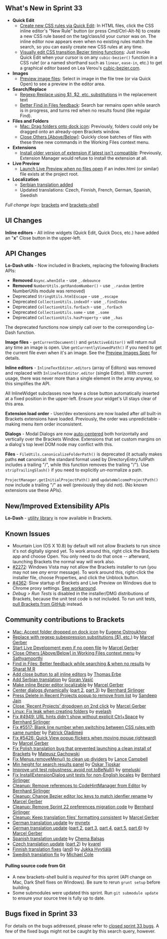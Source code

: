 What's New in Sprint 33
-----------------------
* **Quick Edit**
    * [Create new CSS rules via Quick Edit](https://trello.com/c/5I5AddGo/599-5-css-quick-edit-create-new-selector): In HTML files, click the CSS inline editor's "New Rule" button (or press Cmd/Ctrl-Alt-N) to create a new CSS rule based on the tag/class/id your cursor was on. The inline editor now appears even when no existing rules match the search, so you can easily create new CSS rules at any time.
    * [Visually edit CSS transition Bezier timing functions](https://trello.com/c/5EPJdO1q/838-2-quick-edit-css-cubic-bezier): Just invoke Quick Edit when your cursor is on any `cubic-bezier()` function in a CSS rule! (or a named shorthand such as `linear`, `ease-in`, etc.) to get a graphical editor based on Lea Verou's [cubic-bezier.com](http://cubic-bezier.com/).
* **Images**
    * [Preview image files](https://trello.com/c/l9AcILkC/24-8-preview-images): Select in image in the file tree (or via Quick Open) to see a preview in the editor area.
* **Search/Replace**
    * [Regexp Replace using $1, $2, etc. substitutions](https://github.com/brackets-cont/brackets/pull/5618) in the replacement text
    * [Better Find in Files feedback](https://github.com/brackets-cont/brackets/pull/5477): Search bar remains open while search is in progress, and turns red when no results found (like regular Find).
* **Files and Folders**
    * [Mac: Drag folders onto dock icon](https://github.com/brackets-cont/brackets-shell/pull/353): Previously, folders could only be dragged onto an already-open Brackets window.
    * [Close Others [Above/Below]](https://github.com/brackets-cont/brackets/pull/4590): Quickly close batches of files with these three new commands in the Working Files context menu.
* **Extensions**
    * [Install older version of extension if latest isn't compatible](github.com/brackets-cont/brackets/pull/5653): Previously, Extension Manager would refuse to install the extension at all.
* **Live Preview**
    * [Launch Live Preview when no files open](https://github.com/brackets-cont/brackets/pull/5547) if an index.html (or similar) file exists at the project root.
* **Localization**
    * [Serbian translation added](https://github.com/brackets-cont/brackets/pull/5515)
    * Updated translations: Czech, Finnish, French, German, Spanish, Swedish

_Full change logs:_ [brackets](https://github.com/brackets-cont/brackets/compare/sprint-32...sprint-33#commits_bucket) and [brackets-shell](https://github.com/brackets-cont/brackets-shell/compare/sprint-32...sprint-33#commits_bucket)


UI Changes
----------
**Inline editors** - All inline widgets (Quick Edit, Quick Docs, etc.) have added an "**x**" Close button in the upper-left.


API Changes
-----------
**Lo-Dash utils** - Now included in Brackets, replacing the following Brackets APIs:

* **Removed** `Async.whenIdle` - use `_.debounce`
* **Removed** `NumberUtils.getRandomNumber()` - use `_.random` (entire NumberUtils module was removed)
* Deprecated `StringUtils.htmlEscape` - use `_.escape`
* Deprecated `CollectionUtils.indexOf` - use `_.findIndex`
* Deprecated `CollectionUtils.forEach` - use `_.forEach`
* Deprecated `CollectionUtils.some` - use `_.some`
* Deprecated `CollectionUtils.hasProperty` - use `_.has`

The deprecated functions now simply call over to the corresponding Lo-Dash function.

**Image files** - `getCurrentDocument()` and `getActiveEditor()` will return null any time an image is open. Use `getCurrentlyViewedPath()` if you need to get the current file even when it's an image. See the [Preview Images Spec](https://github.com/brackets-cont/brackets/wiki/Preview-Images-Spec) for details.

**Inline editors** - `InlineTextEditor.editors` (array of Editors) was removed and replaced with `InlineTextEditor.editor` (single Editor). With current usage, there was never more than a single element in the array anyway, so this simplifies the API.

All InlineWidget subclasses now have a close button automatically inserted at a fixed position in the upper-left. Ensure your widget's UI stays clear of this area.

**Extension load order** - User/dev extensions are now loaded after _all_ built-in Brackets extensions have loaded. Previously, the order was unpredictable - making menu item order inconsistent.

**Dialogs** - Modal Dialogs are now [auto-centered](https://github.com/brackets-cont/brackets/pull/5399) both horizontally and vertically over the Brackets Window. Extensions that set custom margins on a dialog's top level DOM node may conflict with this.

**Files** - `FileUtils.canonicalizeFolderPath()` is deprecated (it actually makes paths **not** canonical: the standard format used by DirectoryEntry.fullPath includes a trailing "/", while this function removes the trailing "/"). Use `stripTrailingSlash()` if you need to explicitly _un_-normalize a path.

`ProjectManager.getInitialProjectPath()` and `updateWelcomeProjectPath()` now include a trailing "/" as well (previously they did not). (No known extensions use these APIs).

New/Improved Extensibility APIs
-------------------------------
**Lo-Dash** - [utility library](http://lodash.com/) is now available in Brackets.


Known Issues
------------
* Mountain Lion (OS X 10.8) by default will not allow Brackets to run since it's not digitally signed yet. To work around this, right click the Brackets app and choose Open. You only need to do that once -- afterward, launching Brackets the normal way will work also.
* [#2272](https://github.com/brackets-cont/brackets/issues/2272): Windows Vista may not allow the Brackets installer to run (you may not see _any_ error message). To work around this, right-click the installer file, choose Properties, and click the Unblock button.
* [#4362](https://github.com/brackets-cont/brackets/issues/4362): Slow startup of Brackets and Live Preview on Windows due to Chrome proxy settings. [See workaround](https://support.google.com/chrome/answer/106010?hl=en).
* _Debug > Run Tests_ is disabled in the installer/DMG distributions of Brackets, because the unit test code is not included. To run unit tests, [pull Brackets from GitHub](https://github.com/brackets-cont/brackets/wiki/How-to-Hack-on-Brackets#wiki-getcode) instead.


Community contributions to Brackets
-----------------------------------
* [Mac: Accept folder dropped on dock icon](https://github.com/brackets-cont/brackets-shell/pull/353) by [Eugene Ostroukhov](https://github.com/eugeneo)
* [Replace with regexp subexpression substitutions ($1, etc.)](https://github.com/brackets-cont/brackets/pull/5618) by [Marcel Gerber](https://github.com/SAPlayer)
* [Start Live Development even if no open file](https://github.com/brackets-cont/brackets/pull/5547) by [Marcel Gerber](https://github.com/SAPlayer)
* [Close Others [Above/Below] in Working Files context menu](https://github.com/brackets-cont/brackets/pull/4590) by [Sathyamoorthi](https://github.com/sathyamoorthi)
* [Find in Files: Better feedback while searching & when no results](https://github.com/brackets-cont/brackets/pull/5477) by [Sharat M R](https://github.com/cosmosgenius)
* [Add close button to all inline editors](https://github.com/brackets-cont/brackets/pull/5443) by [Thomas Erbe](https://github.com/VizuaaLOG)
* [Add Serbian translation](https://github.com/brackets-cont/brackets/pull/5515) by [Goran Vasić](https://github.com/Gocilla)
* [Make inline Bezier editor localizable](https://github.com/brackets-cont/brackets/pull/5553) by [Marcel Gerber](https://github.com/SAPlayer)
* [Center dialogs dynamically](https://github.com/brackets-cont/brackets/pull/5399) ([part 2](https://github.com/brackets-cont/brackets/pull/5484), [part 3](https://github.com/brackets-cont/brackets/pull/5579)) by [Bernhard Sirlinger](https://github.com/WebsiteDeveloper)
* [Press Delete in Recent Projects popup to remove from list](https://github.com/brackets-cont/brackets/pull/5354) by [Sandeep Jain](https://github.com/sandeepjain)
* [Close 'Recent Projects' dropdown on 2nd click](https://github.com/brackets-cont/brackets/pull/5435) by [Marcel Gerber](https://github.com/SAPlayer)
* [Linux: Fix leak when creating folders](https://github.com/brackets-cont/brackets-shell/pull/356) by [eyelash](https://github.com/eyelash)
* [Fix #4949: URL hints didn't show without explicit Ctrl+Space](https://github.com/brackets-cont/brackets/pull/5422) by [Bernhard Sirlinger](https://github.com/WebsiteDeveloper)
* [Fix #5517: Blank line number when switching between CSS rules with same number](https://github.com/brackets-cont/brackets/pull/5582) by [Patrick Oladimeji](https://github.com/thehogfather)
* [Fix #5426: Quick View popup flickers when moving mouse rightward)](https://github.com/brackets-cont/brackets/pull/5428) by [Marcel Gerber](https://github.com/SAPlayer)
* [Fix Polish translation bug that prevented launching a clean install of Brackets](https://github.com/brackets-cont/brackets/pull/5471) by [Mateusz Gachowski](https://github.com/mateuszgachowski)
* [Fix Menus.removeMenu() to clean up dividers](https://github.com/brackets-cont/brackets/pull/5384) by [Lance Campbell](https://github.com/lkcampbell)
* [Min height for search results panel](https://github.com/brackets-cont/brackets/pull/5391) by [Oskar Tjoskar](https://github.com/tjoskar)
* [Improve unit test robustness: avoid not.toBeNull()](https://github.com/brackets-cont/brackets/pull/5492) by [gmeluski](https://github.com/gmeluski)
* [Fix InstallExtensionDialog unit tests for non-English locales](https://github.com/brackets-cont/brackets/pull/5433) by [Bernhard Sirlinger](https://github.com/WebsiteDeveloper)
* [Cleanup: Remove references to CodeHintManager from Editor](https://github.com/brackets-cont/brackets/pull/5421) by [Bernhard Sirlinger](https://github.com/WebsiteDeveloper)
* [Cleanup: Change Bezier editor loc keys to match idenfier rename](https://github.com/brackets-cont/brackets/pull/5644) by [Marcel Gerber](https://github.com/SAPlayer)
* [Cleanup: Remove Sprint 22 preferences migration code](https://github.com/brackets-cont/brackets/pull/5429) by [Bernhard Sirlinger](https://github.com/WebsiteDeveloper)
* [Cleanup: Keep translation files' formatting consistent](https://github.com/brackets-cont/brackets/pull/5505) by [Marcel Gerber](https://github.com/SAPlayer)
* [German translation update](https://github.com/brackets-cont/brackets/pull/5470) by [mynetx](https://github.com/mynetx)
* [German translation update](https://github.com/brackets-cont/brackets/pull/5449) ([part 2](https://github.com/brackets-cont/brackets/pull/5459), [part 3](https://github.com/brackets-cont/brackets/pull/5567), [part 4](https://github.com/brackets-cont/brackets/pull/5583), [part 5](https://github.com/brackets-cont/brackets/pull/5657), [part 6](https://github.com/brackets-cont/brackets/pull/5667)) by [Marcel Gerber](https://github.com/SAPlayer)
* [Spanish translation update](https://github.com/brackets-cont/brackets/pull/5676) by [Chema Balsas](https://github.com/jbalsas)
* [Czech translation update](https://github.com/brackets-cont/brackets/pull/5510) ([part 2](https://github.com/brackets-cont/brackets/pull/5331)) by [kvarel](https://github.com/kvarel)
* [Finnish translation fixes](https://github.com/brackets-cont/brackets/pull/5556) ([and](https://github.com/brackets-cont/brackets/pull/5557)) by [Jukka Hyytiälä](https://github.com/jukkah)
* [Swedish translation fix](https://github.com/brackets-cont/brackets/pull/5647) by [Michael Cole](https://github.com/micole)

#### Pulling source code from Git
* A new brackets-shell build is _required_ for this sprint (API change on Mac, Dark Shell fixes on Windows). Be sure to rerun `grunt setup` before building.
* Some submodules were updated this sprint. Run `git submodule update` to ensure your source tree is fully up to date.


Bugs fixed in Sprint 33
-----------------------
For details on the bugs addressed, please refer to [closed sprint 33 bugs](https://github.com/brackets-cont/brackets/issues?labels=&milestone=20&state=closed). A few of the fixed bugs might not be caught by this search query, however.